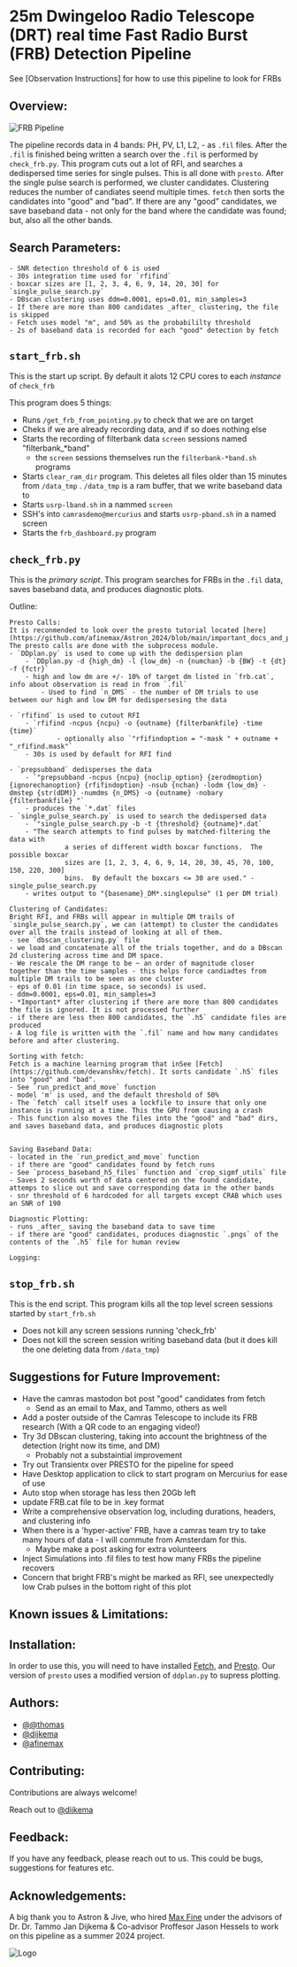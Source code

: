#  25m Dwingeloo Radio Telescope (DRT) real time Fast Radio Burst (FRB) Detection Pipeline

See [Observation Instructions] for how to use this pipeline to look for FRBs



## Overview:

![FRB Pipeline](https://raw.githubusercontent.com/afinemax/Astron_2024/main/FRB%20Pipeline.png)


The pipeline records data in 4 bands: PH, PV, L1, L2, - as `.fil` files. After the `.fil` is finished being written a search over the `.fil` is performed by `check_frb.py`. This program cuts out a lot of RFI, and searches a dedispersed time series for single pulses. This is all done with `presto`. After the single pulse search is performed, we cluster candidates. Clustering reduces the number of candiates seend multiple times. `fetch` then sorts the candidates into "good" and "bad". If there are any "good" candidates, we save baseband data - not only for the band where the candidate was found; but, also all the other bands. 


## Search Parameters:
	- SNR detection threshold of 6 is used
	- 30s integration time used for `rfifind` 
	- boxcar sizes are [1, 2, 3, 4, 6, 9, 14, 20, 30] for `single_pulse_search.py`
	- DBscan clustering uses ddm=0.0001, eps=0.01, min_samples=3
	- If there are more than 800 candidates _after_ clustering, the file is skipped
	- Fetch uses model "m", and 50% as the probabililty threshold
	- 2s of baseband data is recorded for each "good" detection by fetch
## `start_frb.sh`

This is the start up script. By default it alots 12 CPU cores to each _instance_ of `check_frb`

This program does 5 things:

- Runs `/get_frb_from_pointing.py` to check that we are on target
- Cheks if we are already recording data, and if so does nothing else
- Starts the recording of filterbank data `screen` sessions named "filterbank_*band"
	- the `screen` sessions themselves run the `filterbank-*band.sh` programs
- Starts `clear_ram_dir` program. This deletes all files older than 15 minutes from `/data_tmp`  .   `/data_tmp` is a ram buffer, that we write baseband data to
- Starts `usrp-lband.sh` in a nammed `screen` 
- SSH's into `camrasdemo@mercurius` and starts `usrp-pband.sh` in a named screen
- Starts the `frb_dashboard.py` program

## `check_frb.py`

This is the *primary script*. This program searches for FRBs in the `.fil` data, saves baseband data, and produces diagnostic plots.

Outline:

	Presto Calls:
	It is reconmended to look over the presto tutorial located [here](https://github.com/afinemax/Astron_2024/blob/main/important_docs_and_papers/PRESTO_search_tutorial.pdf). The presto calls are done with the subprocess module.  
	- `DDplan.py` is used to come up with the dedispersion plan
		- `DDplan.py -d {high_dm} -l {low_dm} -n {numchan} -b {BW} -t {dt} -f {fctr}`
		- high and low dm are +/- 10% of target dm listed in `frb.cat`, info about observation is read in from `.fil`
	        - Used to find `n_DMS` - the number of DM trials to use between our high and low DM for dedispersesing the data 
	
	- `rfifind` is used to cutout RFI
		- `rfifind -ncpus {ncpu} -o {outname} {filterbankfile} -time {time}`
                - optionally also `"rfifindoption = "-mask " + outname + "_rfifind.mask"`
		- 30s is used by default for RFI find

	- `prepsubband` dedisperses the data
		- `"prepsubband -ncpus {ncpu} {noclip_option} {zerodmoption} {ignorechanoption} {rfifindoption} -nsub {nchan} -lodm {low_dm} -dmstep {str(dDM)} -numdms {n_DMS} -o {outname} -nobary {filterbankfile} "`
		- produces the `*.dat` files
	- `single_pulse_search.py` is used to search the dedispersed data
		- `"single_pulse_search.py -b -t {threshold} {outname}*.dat`
		- "The search attempts to find pulses by matched-filtering the data with
                  a series of different width boxcar functions.  The possible boxcar
                  sizes are [1, 2, 3, 4, 6, 9, 14, 20, 30, 45, 70, 100, 150, 220, 300]
                  bins.  By default the boxcars <= 30 are used." - single_pulse_search.py 
		- writes output to "{basename}_DM*.singlepulse" (1 per DM trial)
		
	Clustering of Candidates:
	Bright RFI, and FRBs will appear in multiple DM trails of `single_pulse_search.py`, we can (attempt) to cluster the candidates over all the trails instead of looking at all of them. 
	- see `dbscan_clustering.py` file 
	- we load and concatenate all of the trials together, and do a DBscan 2d clustering across time and DM space. 
	- We rescale the DM range to be ~ an order of magnitude closer together than the time samples - this helps force candiadtes from multiple DM trails to be seen as one cluster
	- eps of 0.01 (in time space, so seconds) is used. 
	- ddm=0.0001, eps=0.01, min_samples=3
	- *Important* after clustering if there are more than 800 candidates the file is ignored. It is not processed further 
	- if there are less then 800 candidates, the `.h5` candidate files are produced
	- A log file is written with the `.fil` name and how many candidates before and after clustering.  

	Sorting with fetch:
	Fetch is a machine learning program that inSee [Fetch](https://github.com/devanshkv/fetch). It sorts candidate `.h5` files into "good" and "bad".
	- See `run_predict_and_move` function
	- model 'm' is used, and the default threshold of 50%
	- The `fetch` call itself uses a lockfile to insure that only one instance is running at a time. This the GPU from causing a crash
	- This function also moves the files into the "good" and "bad" dirs, and saves baseband data, and produces diagnostic plots 


	Saving Baseband Data:
	- located in the `run_predict_and_move` function
	- if there are "good" candidates found by fetch runs
	- See `process_baseband_h5_files` function and `crop_sigmf_utils` file 
	- Saves 2 seconds worth of data centered on the found candidate, attemps to slice out and save corresponding data in the other bands  
	- snr threshold of 6 hardcoded for all targets except CRAB which uses an SNR of 190

	Diagnostic Plotting:
	- runs _after_ saving the baseband data to save time 
	- if there are "good" candidates, produces diagnostic `.pngs` of the contents of the `.h5` file for human review
	
	Logging:

## `stop_frb.sh`
This is the end script. This program kills all the top level screen sessions started by `start_frb.sh`
- Does not kill any screen sessions running 'check_frb'
- Does not kill the screen session writing baseband data (but it does kill the one deleting data from `/data_tmp`)

## Suggestions for Future Improvement:
- Have the camras mastodon bot post "good" candidates from fetch
	- Send as an email to Max, and Tammo, others as well
- Add a poster outside of the Camras Telescope to include its FRB research (With a QR code to an engaging video!)
- Try 3d DBscan clustering, taking into account the brightness of the detection (right now its time, and DM)
    - Probably not a substaintial improvement
- Try out Transientx over PRESTO for the pipeline for speed
- Have Desktop application to click to start program on Mercurius for ease of use
- Auto stop when storage has less then 20Gb left
- update FRB.cat file to be in .key format
- Write a comprehensive observation log, including durations, headers, and clustering info
- When there is a 'hyper-active' FRB, have a camras team try to take many hours of data - I will commute from Amsterdam for this.
    - Maybe make a post asking for extra volunteers
- Inject Simulations into .fil files to test how many FRBs the pipeline recovers
- Concern that bright FRB's might be marked as RFI, see unexpectedly low Crab pulses in the bottom right of this plot


## Known issues & Limitations:

## Installation:

In order to use this, you will need to have installed [Fetch](https://github.com/devanshkv/fetch), and [Presto](https://github.com/scottransom/presto). Our version of `presto` uses a modified version of `ddplan.py` to supress plotting.  
    
## Authors:

- [@@thomas](https://gitlab.camras.nl/thomas)
- [@dijkema](https://gitlab.camras.nl/dijkema)
- [@afinemax](https://www.github.com/afinemax)


## Contributing:

Contributions are always welcome!

Reach out to [@dijkema](https://gitlab.camras.nl/dijkema) 

## Feedback:

If you have any feedback, please reach out to us. This could be bugs, suggestions for features etc. 


## Acknowledgements:

A big thank you to Astron & Jive, who hired [Max Fine](https://www.github.com/afinemax) under the advisors of Dr. Dr. Tammo Jan Dijkema & Co-advisor Proffesor Jason Hessels to work on this pipeline as a summer 2024 project. 


![Logo](https://www.camras.nl/wp-content/themes/camras-enfold-child/images/camras-footer-logo.png)

